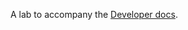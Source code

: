 A lab to accompany the [Developer docs](https://developer.github.com/actions/creating-workflows/creating-a-new-workflow/).